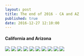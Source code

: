 ```yaml
---
layout: post
title: The end of 2016 - CA and AZ
published: true
date: 2016-12-27 12:10:00
---
```


#### California and Arizona

![](https://s26.postimg.org/rgymlepgp/DSCF17256.jpg)
![](https://s26.postimg.org/w44on6ctl/DSCF17295.jpg)
![](https://s26.postimg.org/y9yzhoga1/DSCF17297.jpg)
![](https://s26.postimg.org/rksg1nuy1/DSCF17302.jpg)
![](https://s26.postimg.org/i1ir877ft/DSCF17310.jpg)
![](https://s26.postimg.org/moot9yusp/DSCF17318.jpg)
![](https://s26.postimg.org/u4ol2obxl/DSCF17322.jpg)
![](https://s26.postimg.org/u5yiw3drd/DSCF17336.jpg)
![](https://s26.postimg.org/acmf3e0dl/DSCF17343.jpg)
![](https://s26.postimg.org/tizm6kgvd/DSCF17347.jpg)
